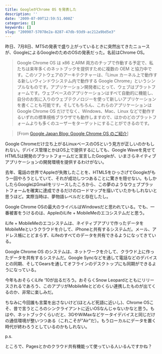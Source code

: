 ```yaml
---
title: GoogleがChrome OS を発表した
description: ''
date: '2009-07-09T12:59:51.000Z'
categories: []
keywords: []
slug: "200907-57078e2a-8287-47db-93d9-ac212a9bd5e3"
---
```

昨日、7月8日、MT5の発表で盛り上がっているときに突然出てきたニュースが、GoogleによるGoogleのためのOSの発表だった。名前はChrome OS。

> Google Chrome OS は x86 とARM 両方のチップで作動する予定で、私たちは来年多くのネットブックを提供すために複数の OEM と協力中です。このソフトウェアのアーキテクチャーは、「Linux カーネル上で動作する新しいウィンドウシステム内で動作する Google Chrome」というシンプルなものです。アプリケーション開発者にとって、ウェブはプラットフォームです。ウェブベースのアプリケーションはすべて自動的に機能し、自分のお気に入りのウェブテクノロジーを使って新しいアプリケーションを書くことも可能です。そしてもちろん、これらのアプリケーションは Google Chrome OS だけでなく、Windows、Mac、Linux などで動作するいずれの標準規格ブラウザでも動作しますので、ほかのどのプラットフォームよりも多くのユーザーをターゲットにすることができるのです。

> \[From [Google Japan Blog: Google Chrome OS のご紹介](http://googlejapan.blogspot.com/2009/07/google-chrome-os.html)\]

Google Chromeだけ立ち上がるLinuxベースのOSという見方が正しいのかもしれない。デバイス管理とかはOS上で提供するにしても、Google Waveを見せてHTML5は開発のプラットフォームだと宣言したGoogleが、いまさらネイティブアプリケーションの開発環境を提供するわけがない。

去年、電話の世界でAppleが失敗したことを、HTML5をひっさげてGoogleがもう一回やろうとしていて、それが成功しつつあることに驚きを隠せない。もしかしたらGoogleはGmailをリリースしたころから、この夢のようなウェブプラットフォームを確実に達成できるだけのロードマップを描いていたかもしれないと思うほど。実際当時は、夢物語レベルだと存在したし。

Google Chrome OSの最大のライバルはWindowsだと思われている。でも、一番被害をうけるのは、AppleのiLife + MobileMeのエコシステムだと思う。

iLife + MobileMeのエコシステムは、ネイティブアプリで作ったデータをMobileMeというクラウドを介して、iPhoneと共有するシステムだ。メール、アドレス帳にとどまらず、iLifeのすべてのデータを共有できるようになってきている。

Google Chrome OS のシステムは、ネットワークを介して、クラウド上に作ったデータを共有するシステムだ。Google Syncなどを通して電話などのデバイスとの同期、そしてGearsを通してオフラインのデスクトップにも同期ができるようになっている。

今年もおそらくiLife ‘10が出るだろう。おそらくSnow Leopardとともにリリースされるであろう、このアプリがMobileMeとどのくらい連携したものが出てくるのか、非常に楽しみだ。

ちなみに今回誰も言葉を出さないけど(ほとんど死語に近いし)、Chrome OSこそ、昔で言うところのシンクライアントに近いOSなんじゃないかなと思う。もはや、ネットブックくらいだと、3GやWiMaxなどケータイデバイスと同じだけの通信環境が整いつつある（これこそが”Air”だ）。もうローカルにデータを置く時代が終わろうとしているのかもしれない。

p.s.

ところで、Pagesとかのクラウド共有機能って使っている人いるんですかね？